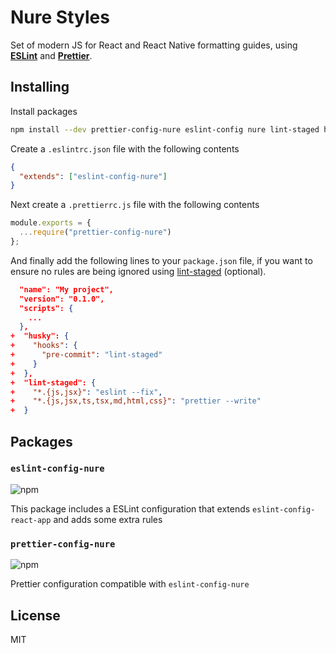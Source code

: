 # Nure Styles

Set of modern JS for React and React Native formatting guides, using [**ESLint**](https://eslint.org/) and [**Prettier**](https://prettier.io/).

## Installing

Install packages

```bash
npm install --dev prettier-config-nure eslint-config nure lint-staged husky
```

Create a `.eslintrc.json` file with the following contents

```json
{
  "extends": ["eslint-config-nure"]
}
```

Next create a `.prettierrc.js` file with the following contents

```js
module.exports = {
  ...require("prettier-config-nure")
};
```

And finally add the following lines to your `package.json` file, if you want to ensure no rules are being ignored using [lint-staged](https://github.com/okonet/lint-staged) (optional).

```json
  "name": "My project",
  "version": "0.1.0",
  "scripts": {
    ...
  },
+  "husky": {
+    "hooks": {
+      "pre-commit": "lint-staged"
+    }
+  },
+  "lint-staged": {
+    "*.{js,jsx}": "eslint --fix",
+    "*.{js,jsx,ts,tsx,md,html,css}": "prettier --write"
+  }
```

## Packages

### `eslint-config-nure`

![npm](https://img.shields.io/npm/v/eslint-config-nure)

This package includes a ESLint configuration that extends `eslint-config-react-app` and adds some extra rules

### `prettier-config-nure`

![npm](https://img.shields.io/npm/v/prettier-config-nure)

Prettier configuration compatible with `eslint-config-nure`

## License

MIT
